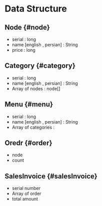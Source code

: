 # Data Structure

## Node {#node}
- serial : long
- name [english , persian] : String
- price : long
## Category {#category}
- serial : long
- name [english , persian] : String
- Array of nodes : node[]
## Menu  {#menu}
- serial : long
- name [english , persian] : String
- Array of categories : 

## Oredr {#order}
- node
- count
## SalesInvoice {#salesInvoice}
- serial number
- Array of order
- total amount

